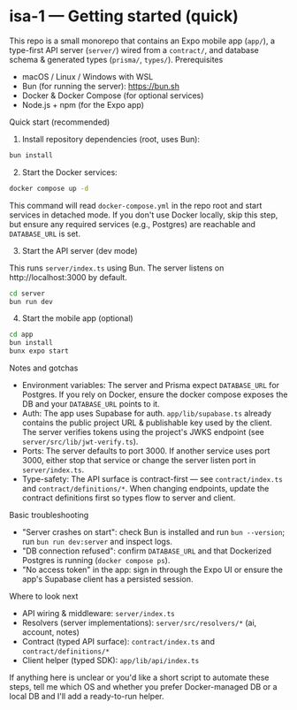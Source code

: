 # isa-1 — Getting started (quick)

This repo is a small monorepo that contains an Expo mobile app (`app/`), a type-first API server (`server/`) wired from a `contract/`, and database schema & generated types (`prisma/`, `types/`).
Prerequisites

- macOS / Linux / Windows with WSL
- Bun (for running the server): https://bun.sh
- Docker & Docker Compose (for optional services)
- Node.js + npm (for the Expo app)

Quick start (recommended)

1. Install repository dependencies (root, uses Bun):

```zsh
bun install
```

2. Start the Docker services:

```zsh
docker compose up -d
```

This command will read `docker-compose.yml` in the repo root and start services in detached mode. If you don't use Docker locally, skip this step, but ensure any required services (e.g., Postgres) are reachable and `DATABASE_URL` is set.

3. Start the API server (dev mode)

This runs `server/index.ts` using Bun. The server listens on http://localhost:3000 by default.

```zsh
cd server
bun run dev
```

4. Start the mobile app (optional)

```zsh
cd app
bun install
bunx expo start
```

Notes and gotchas

- Environment variables: The server and Prisma expect `DATABASE_URL` for Postgres. If you rely on Docker, ensure the docker compose exposes the DB and your `DATABASE_URL` points to it.
- Auth: The app uses Supabase for auth. `app/lib/supabase.ts` already contains the public project URL & publishable key used by the client. The server verifies tokens using the project's JWKS endpoint (see `server/src/lib/jwt-verify.ts`).
- Ports: The server defaults to port 3000. If another service uses port 3000, either stop that service or change the server listen port in `server/index.ts`.
- Type-safety: The API surface is contract-first — see `contract/index.ts` and `contract/definitions/*`. When changing endpoints, update the contract definitions first so types flow to server and client.

Basic troubleshooting

- "Server crashes on start": check Bun is installed and run `bun --version`; run `bun run dev:server` and inspect logs.
- "DB connection refused": confirm `DATABASE_URL` and that Dockerized Postgres is running (`docker compose ps`).
- "No access token" in the app: sign in through the Expo UI or ensure the app's Supabase client has a persisted session.

Where to look next

- API wiring & middleware: `server/index.ts`
- Resolvers (server implementations): `server/src/resolvers/*` (ai, account, notes)
- Contract (typed API surface): `contract/index.ts` and `contract/definitions/*`
- Client helper (typed SDK): `app/lib/api/index.ts`

If anything here is unclear or you'd like a short script to automate these steps, tell me which OS and whether you prefer Docker-managed DB or a local DB and I'll add a ready-to-run helper.
